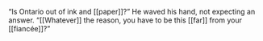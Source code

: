 “Is Ontario out of ink and [[paper]]?” He waved his hand, not expecting an answer. “[[Whatever]] the reason, you have to be this [[far]] from your [[fiancée]]?”